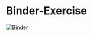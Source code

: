 # Binder-Exercise
[![Binder](https://mybinder.org/badge_logo.svg)](https://mybinder.org/v2/gh/ywyww/Binder-Excercise/HEAD)
